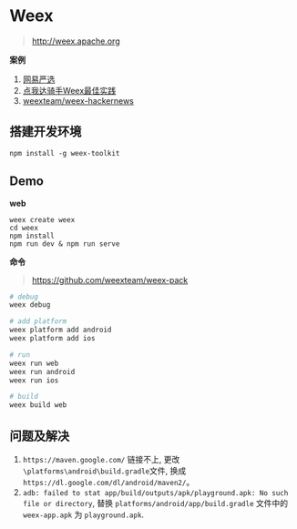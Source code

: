 # Weex

> http://weex.apache.org

**案例**

1. [网易严选](https://github.com/zwwill/yanxuan-weex-demo)
2. [点我达骑手Weex最佳实践](https://mp.weixin.qq.com/s/dowOE_QpZrtV5GH9EAgyHg)
2. [weexteam/weex-hackernews](https://github.com/weexteam/weex-hackernews)

## 搭建开发环境

```
npm install -g weex-toolkit
```
## Demo

**web**

```
weex create weex
cd weex
npm install
npm run dev & npm run serve
```

**命令**

> https://github.com/weexteam/weex-pack

```bash
# debug
weex debug

# add platform
weex platform add android
weex platform add ios

# run
weex run web
weex run android
weex run ios

# build
weex build web
```

## 问题及解决

1. `https://maven.google.com/` 链接不上, 更改`\platforms\android\build.gradle`文件, 换成 `https://dl.google.com/dl/android/maven2/`。
2. `adb: failed to stat app/build/outputs/apk/playground.apk: No such file or directory`, 替换 `platforms/android/app/build.gradle` 文件中的 `weex-app.apk` 为 `playground.apk`.